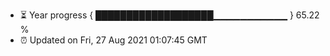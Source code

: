 - ⏳ Year progress { ███████████████████▁▁▁▁▁▁▁▁▁▁▁ } 65.22 %
- ⏰ Updated on Fri, 27 Aug 2021 01:07:45 GMT

